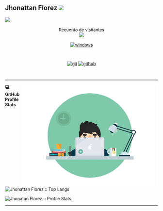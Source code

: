 ## Jhonattan Florez <img src="https://media.giphy.com/media/dxn6fRlTIShoeBr69N/giphy.gif" width="30">

[![](https://img.shields.io/badge/Gmail-jdflorez038@misena.edu.co-red)](https://mail.google.com/mail/u/0/?tab=km#inbox)
 
<p align="center">
  Recuento de visitantes<br>
  <img src="https://profile-counter.glitch.me/jhonatan2022/count.svg" />
</p>

<p align="center">
<a href="https://github.com/jhonatan2022">
<a href="https://github.com/jhonatan2022"><img src="https://img.shields.io/badge/windows-3795fa.svg?style=for-the-badge&logo=windows&logoColor=3795fa&labelColor=ffffff" alt="windows"></a>
</p><br>

<p align="center">
<a href="https://github.com/jhonatan2022"><img src="https://img.shields.io/badge/git-F05032.svg?style=for-the-badge&logo=git&logoColor=F05032&labelColor=ffffff" alt="git"></a>
<a href="https://github.com/jhonatan2022"><img src="https://img.shields.io/badge/github-black.svg?style=for-the-badge&logo=github&logoColor=black&labelColor=ffffff" alt="github"></a>

</p><br>

<hr>
<img src="https://github.com/nirala69/nirala69/blob/master/70804f7e25b11f29db904f2fa7b4cd9d.gif" width="450" align='right'>
<summary><b>💻 GitHub Profile Stats</b></summary>
<p><img src="https://github-readme-stats.vercel.app/api/top-langs/?username=jhonatan2022&langs_count=10&theme=tokyonight&layout=compact" alt="Jhonattan Florez :: Top Langs" /></p>

<p><img src="https://github-readme-stats.vercel.app/api?username=jhonatan2022&show_icons=true&theme=synthwave" alt="Jhonatan Florez :: Profile Stats" width="400" /></p>
<hr>
